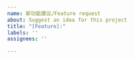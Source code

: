 ```yaml
---
name: 新功能建议/Feature request
about: Suggest an idea for this project
title: "[Feature]:"
labels: ''
assignees: ''

---
```



